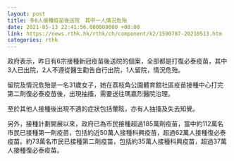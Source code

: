 ```yaml
---
layout: post
title: 多6人接種疫苗後送院　其中一人情況危殆
date: 2021-05-13 22:41:56.000000000 +08:00
link: https://news.rthk.hk/rthk/ch/component/k2/1590787-20210513.htm
categories: rthk
---
```


政府表示，昨日有6宗接種新冠疫苗後送院的個案，全部都是打復必泰疫苗，其中3人已出院，2人不遵從醫生勸告自行出院，1人留院，情況危殆。

留院及情況危殆是一名31歲女子，她在荔枝角公園體育館社區疫苗接種中心打完第二劑復必泰疫苗後，出現抽搐，需要送往瑪嘉烈醫院治理。

至於其他人接種後出現不適的症狀包括暈眩，亦有人抽搐及失去知覺。

另外，接種計劃開展以來，政府已為市民接種超過185萬劑疫苗，當中約112萬名市民已接種第一劑疫苗，包括約近50萬人接種科興疫苗，超過62萬人接種復必泰疫苗。約73萬名市民已接種第二劑疫苗，包括約35萬人接種科興疫苗，超過37萬人接種復必泰疫苗。
